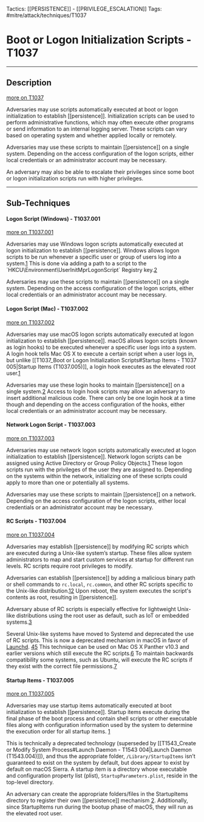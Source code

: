 Tactics: [[PERSISTENCE]] - [[PRIVILEGE_ESCALATION]]
Tags: #mitre/attack/techniques/T1037  

# Boot or Logon Initialization Scripts - T1037
---
## Description
[more on T1037](https://attack.mitre.org/techniques/T1037)

Adversaries may use scripts automatically executed at boot or logon initialization to establish [[persistence]]. Initialization scripts can be used to perform administrative functions, which may often execute other programs or send information to an internal logging server. These scripts can vary based on operating system and whether applied locally or remotely.

Adversaries may use these scripts to maintain [[persistence]] on a single system. Depending on the access configuration of the logon scripts, either local credentials or an administrator account may be necessary.

An adversary may also be able to escalate their privileges since some boot or logon initialization scripts run with higher privileges.

---
## Sub-Techniques

#### Logon Script (Windows) - T1037.001
[more on T1037.001](https://attack.mitre.org/techniques/T1037/001)

Adversaries may use Windows logon scripts automatically executed at logon initialization to establish [[persistence]]. Windows allows logon scripts to be run whenever a specific user or group of users log into a system.[1](https://technet.microsoft.com/en-us/library/cc758918(v=ws.10).aspx) This is done via adding a path to a script to the `HKCU\Environment\UserInitMprLogonScript` Registry key.[2](http://www.hexacorn.com/blog/2014/11/14/beyond-good-ol-run-key-part-18/)

Adversaries may use these scripts to maintain [[persistence]] on a single system. Depending on the access configuration of the logon scripts, either local credentials or an administrator account may be necessary.

#### Logon Script (Mac) - T1037.002
[more on T1037.002](https://attack.mitre.org/techniques/T1037/002)

Adversaries may use macOS logon scripts automatically executed at logon initialization to establish [[persistence]]. macOS allows logon scripts (known as login hooks) to be executed whenever a specific user logs into a system. A login hook tells Mac OS X to execute a certain script when a user logs in, but unlike [[T1037_Boot or Logon Initialization Scripts#Startup Items - T1037 005|Startup Items (T1037.005)]], a login hook executes as the elevated root user.[1](https://support.apple.com/de-at/HT2420)

Adversaries may use these login hooks to maintain [[persistence]] on a single system.[2](https://www.sentinelone.com/blog/how-malware-persists-on-macos/) Access to login hook scripts may allow an adversary to insert additional malicious code. There can only be one login hook at a time though and depending on the access configuration of the hooks, either local credentials or an administrator account may be necessary.

#### Network Logon Script - T1037.003
[more on T1037.003](https://attack.mitre.org/techniques/T1037/003)

Adversaries may use network logon scripts automatically executed at logon initialization to establish [[persistence]]. Network logon scripts can be assigned using Active Directory or Group Policy Objects.[1](https://www.petri.com/setting-up-logon-script-through-active-directory-users-computers-windows-server-2008) These logon scripts run with the privileges of the user they are assigned to. Depending on the systems within the network, initializing one of these scripts could apply to more than one or potentially all systems.

Adversaries may use these scripts to maintain [[persistence]] on a network. Depending on the access configuration of the logon scripts, either local credentials or an administrator account may be necessary.

#### RC Scripts - T1037.004
[more on T1037.004](https://attack.mitre.org/techniques/T1037/004)

Adversaries may establish [[persistence]] by modifying RC scripts which are executed during a Unix-like system’s startup. These files allow system administrators to map and start custom services at startup for different run levels. RC scripts require root privileges to modify.

Adversaries can establish [[persistence]] by adding a malicious binary path or shell commands to `rc.local`, `rc.common`, and other RC scripts specific to the Unix-like distribution.[1](https://iranthreats.github.io/resources/attribution-flying-rocket-kitten/)[2](https://www.intezer.com/blog-hiddenwasp-malware-targeting-linux-systems/) Upon reboot, the system executes the script's contents as root, resulting in [[persistence]].

Adversary abuse of RC scripts is especially effective for lightweight Unix-like distributions using the root user as default, such as IoT or embedded systems.[3](https://www.intezer.com/blog/research/kaiji-new-chinese-linux-malware-turning-to-golang/)

Several Unix-like systems have moved to Systemd and deprecated the use of RC scripts. This is now a deprecated mechanism in macOS in favor of [Launchd](https://attack.mitre.org/techniques/T1053/004). [4](https://developer.apple.com/library/archive/documentation/MacOSX/Conceptual/BPSystemStartup/Chapters/CreatingLaunchdJobs.html)[5](https://developer.apple.com/library/content/documentation/MacOSX/Conceptual/BPSystemStartup/Chapters/StartupItems.html) This technique can be used on Mac OS X Panther v10.3 and earlier versions which still execute the RC scripts.[6](https://www.virusbulletin.com/uploads/pdf/conference/vb2014/VB2014-Wardle.pdf) To maintain backwards compatibility some systems, such as Ubuntu, will execute the RC scripts if they exist with the correct file permissions.[7](http://manpages.ubuntu.com/manpages/bionic/man8/systemd-rc-local-generator.8.html)

#### Startup Items - T1037.005
[more on T1037.005](https://attack.mitre.org/techniques/T1037/005)

Adversaries may use startup items automatically executed at boot initialization to establish [[persistence]]. Startup items execute during the final phase of the boot process and contain shell scripts or other executable files along with configuration information used by the system to determine the execution order for all startup items. [1](https://developer.apple.com/library/content/documentation/MacOSX/Conceptual/BPSystemStartup/Chapters/StartupItems.html)

This is technically a deprecated technology (superseded by [[T1543_Create or Modify System Process#Launch Daemon - T1543 004|Launch Daemon (T1543.004)]]), and thus the appropriate folder, `/Library/StartupItems` isn’t guaranteed to exist on the system by default, but does appear to exist by default on macOS Sierra. A startup item is a directory whose executable and configuration property list (plist), `StartupParameters.plist`, reside in the top-level directory.

An adversary can create the appropriate folders/files in the StartupItems directory to register their own [[persistence]] mechanism [2](https://www.virusbulletin.com/uploads/pdf/conference/vb2014/VB2014-Wardle.pdf). Additionally, since StartupItems run during the bootup phase of macOS, they will run as the elevated root user.

